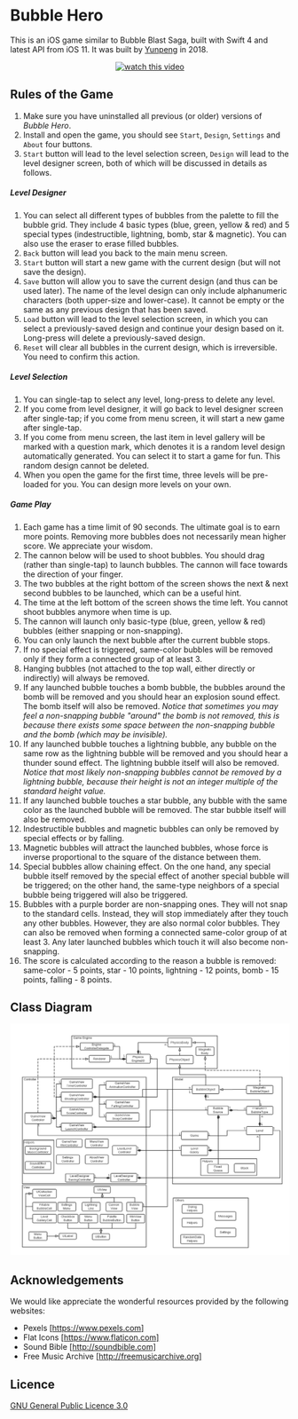# Bubble Hero

This is an iOS game similar to Bubble Blast Saga, built with Swift 4 and latest API from iOS 11. It was built by [Yunpeng](https://yunpengn.github.io/) in 2018.

<p align="center">
    <a href="https://www.youtube.com/watch?v=40IImvwUhj0" target="_blank"><img src="preview.gif" alt="watch this video"></a>
</p>

## Rules of the Game

1. Make sure you have uninstalled all previous (or older) versions of _Bubble Hero_.
2. Install and open the game, you should see `Start`, `Design`, `Settings` and `About` four buttons.
3. `Start` button will lead to the level selection screen, `Design` will lead to the level designer screen, both of which will be discussed in details as follows.

##### Level Designer
1. You can select all different types of bubbles from the palette to fill the bubble grid. They include 4 basic types (blue, green, yellow & red) and 5 special types (indestructible, lightning, bomb, star & magnetic). You can also use the eraser to erase filled bubbles.
2. `Back` button will lead you back to the main menu screen.
3. `Start` button will start a new game with the current design (but will not save the design).
4. `Save` button will allow you to save the current design (and thus can be used later). The name of the level design can only include alphanumeric characters (both upper-size and lower-case). It cannot be empty or the same as any previous design that has been saved.
5. `Load` button will lead to the level selection screen, in which you can select a previously-saved design and continue your design based on it. Long-press will delete a previously-saved design.
6. `Reset` will clear all bubbles in the current design, which is irreversible. You need to confirm this action.

##### Level Selection
1. You can single-tap to select any level, long-press to delete any level.
2. If you come from level designer, it will go back to level designer screen after single-tap; if you come from menu screen, it will start a new game after single-tap.
3. If you come from menu screen, the last item in level gallery will be marked with a question mark, which denotes it is a random level design automatically generated. You can select it to start a game for fun. This random design cannot be deleted.
4. When you open the game for the first time, three levels will be pre-loaded for you. You can design more levels on your own.

##### Game Play
1. Each game has a time limit of 90 seconds. The ultimate goal is to earn more points. Removing more bubbles does not necessarily mean higher score. We appreciate your wisdom.
2. The cannon below will be used to shoot bubbles. You should drag (rather than single-tap) to launch bubbles. The cannon will face towards the direction of your finger.
3. The two bubbles at the right bottom of the screen shows the next & next second bubbles to be launched, which can be a useful hint.
4. The time at the left bottom of the screen shows the time left. You cannot shoot bubbles anymore when time is up.
5. The cannon will launch only basic-type (blue, green, yellow & red) bubbles (either snapping or non-snapping).
6. You can only launch the next bubble after the current bubble stops.
7. If no special effect is triggered, same-color bubbles will be removed only if they form a connected group of at least 3.
8. Hanging bubbles (not attached to the top wall, either directly or indirectly) will always be removed.
9. If any launched bubble touches a bomb bubble, the bubbles around the bomb will be removed and you should hear an explosion sound effect. The bomb itself will also be removed. _Notice that sometimes you may feel a non-snapping bubble "around" the bomb is not removed, this is because there exists some space between the non-snapping bubble and the bomb (which may be invisible)._
10. If any launched bubble touches a lightning bubble, any bubble on the same row as the lightning bubble will be removed and you should hear a thunder sound effect. The lightning bubble itself will also be removed. _Notice that most likely non-snapping bubbles cannot be removed by a lightning bubble, because their height is not an integer multiple of the standard height value._
11. If any launched bubble touches a star bubble, any bubble with the same color as the launched bubble will be removed. The star bubble itself will also be removed.
12. Indestructible bubbles and magnetic bubbles can only be removed by special effects or by falling.
13. Magnetic bubbles will attract the launched bubbles, whose force is inverse proportional to the square of the distance between them.
14. Special bubbles allow chaining effect. On the one hand, any special bubble itself removed by the special effect of another special bubble will be triggered; on the other hand, the same-type neighbors of a special bubble being triggered will also be triggered.
15. Bubbles with a purple border are non-snapping ones. They will not snap to the standard cells. Instead, they will stop immediately after they touch any other bubbles. However, they are also normal color bubbles. They can also be removed when forming a connected same-color group of at least 3. Any later launched bubbles which touch it will also become non-snapping.
16. The score is calculated according to the reason a bubble is removed: same-color - 5 points, star - 10 points, lightning - 12 points, bomb - 15 points, falling - 8 points.

## Class Diagram

![Class Diagram](class-diagram.png)

## Acknowledgements

We would like appreciate the wonderful resources provided by the following websites:
- Pexels [https://www.pexels.com]
- Flat Icons [https://www.flaticon.com]
- Sound Bible [http://soundbible.com]
- Free Music Archive [http://freemusicarchive.org]

## Licence

[GNU General Public Licence 3.0](LICENSE)
